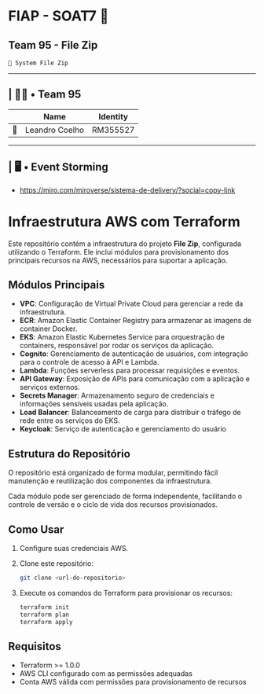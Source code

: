 # FIAP - SOAT7 🚀

## Team 95 - File Zip

```
🍔 System File Zip
```

---

## | 👊🏽 • Team 95

|     | Name           | Identity |
| --- | -------------- | -------- |
| 🐰  | Leandro Coelho | RM355527 |

---

## | 🖥️ • Event Storming

- https://miro.com/miroverse/sistema-de-delivery/?social=copy-link

# Infraestrutura AWS com Terraform

Este repositório contém a infraestrutura do projeto **File Zip**, configurada utilizando o Terraform. Ele inclui módulos para provisionamento dos principais recursos na AWS, necessários para suportar a aplicação.

## Módulos Principais

- **VPC**: Configuração de Virtual Private Cloud para gerenciar a rede da infraestrutura.
- **ECR**: Amazon Elastic Container Registry para armazenar as imagens de container Docker.
- **EKS**: Amazon Elastic Kubernetes Service para orquestração de containers, responsável por rodar os serviços da aplicação.
- **Cognito**: Gerenciamento de autenticação de usuários, com integração para o controle de acesso à API e Lambda.
- **Lambda**: Funções serverless para processar requisições e eventos.
- **API Gateway**: Exposição de APIs para comunicação com a aplicação e serviços externos.
- **Secrets Manager**: Armazenamento seguro de credenciais e informações sensíveis usadas pela aplicação.
- **Load Balancer**: Balanceamento de carga para distribuir o tráfego de rede entre os serviços do EKS.
- **Keycloak**: Serviço de autenticação e gerenciamento do usuário

## Estrutura do Repositório

O repositório está organizado de forma modular, permitindo fácil manutenção e reutilização dos componentes da infraestrutura.

Cada módulo pode ser gerenciado de forma independente, facilitando o controle de versão e o ciclo de vida dos recursos provisionados.

## Como Usar

1. Configure suas credenciais AWS.
2. Clone este repositório:

   ```bash
   git clone <url-do-repositorio>

   ```

3. Execute os comandos do Terraform para provisionar os recursos:
   ```bash
   terraform init
   terraform plan
   terraform apply
   ```

## Requisitos

- Terraform >= 1.0.0
- AWS CLI configurado com as permissões adequadas
- Conta AWS válida com permissões para provisionamento de recursos
